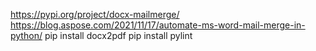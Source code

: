 https://pypi.org/project/docx-mailmerge/
https://blog.aspose.com/2021/11/17/automate-ms-word-mail-merge-in-python/
pip install docx2pdf
pip install pylint
